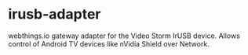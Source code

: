 # irusb-adapter

webthings.io gateway adapter for the Video Storm IrUSB device. Allows control of Android TV devices like nVidia Shield over Network.